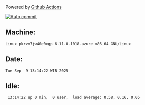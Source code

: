Powered by [Github Actions](https://github.com/features/actions)

[![Auto commit](https://github.com/hiage/workstation/workflows/Auto%20commit/badge.svg)](https://github.com/hiage/workstation/actions?query=workflow%3A%22Auto+commit%22)

## Machine:
```
Linux pkrvm7jw40e0xgp 6.11.0-1018-azure x86_64 GNU/Linux
```
## Date:
```
Tue Sep  9 13:14:22 WIB 2025
```
## Idle:
```
 13:14:22 up 0 min,  0 user,  load average: 0.58, 0.16, 0.05
```
